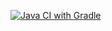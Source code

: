 [![Java CI with Gradle](https://github.com/MariyaRuban/HWweb/actions/workflows/gradle.yml/badge.svg)](https://github.com/MariyaRuban/HWweb/actions/workflows/gradle.yml)
